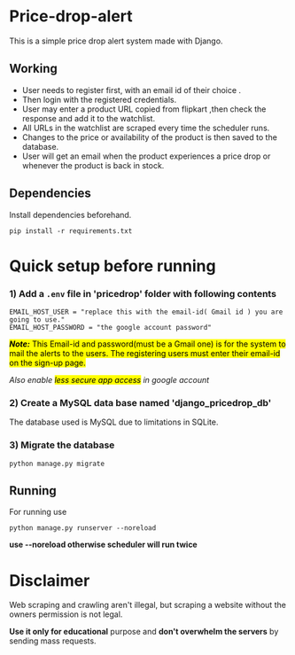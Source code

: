 # Price-drop-alert
This is a simple price drop alert system made with Django.    

## Working

- User needs to register first, with an email id of their choice .
- Then login with the registered credentials.
- User may enter a product URL copied from flipkart ,then check the response and add it to the watchlist.
- All URLs in the watchlist are scraped every time the scheduler runs.
- Changes to the price or availability of the product is then saved to the database.
- User will get an email when the product experiences a price drop or whenever the product is back in stock.

## Dependencies
Install dependencies beforehand. 
```
pip install -r requirements.txt
```
# Quick setup before running
### 1) Add a `.env` file in 'pricedrop' folder with following contents
```
EMAIL_HOST_USER = "replace this with the email-id( Gmail id ) you are going to use."
EMAIL_HOST_PASSWORD = "the google account password"
```
<mark>**_Note:_** This Email-id and password(must be a Gmail one) is for the system to mail the alerts to the users. The registering users must enter their email-id on the sign-up page.</mark>

_Also enable <mark>less secure app access</mark> in google account_

### 2) Create a MySQL data base named 'django_pricedrop_db'
The database used is MySQL due to limitations in SQLite.    

### 3) Migrate the database
```
python manage.py migrate
```

## Running
For running use
```
python manage.py runserver --noreload
```
 **use   --noreload otherwise scheduler will run twice**

# Disclaimer

Web scraping and crawling aren't illegal, but scraping a website without the owners permission is not legal.

**Use it only for educational** purpose and **don't overwhelm the servers** by sending mass requests.

